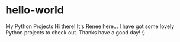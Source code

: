 # hello-world
My Python Projects
Hi there! It's Renee here...
I have got some lovely Python projects to check out. Thanks have a good day! :) 

